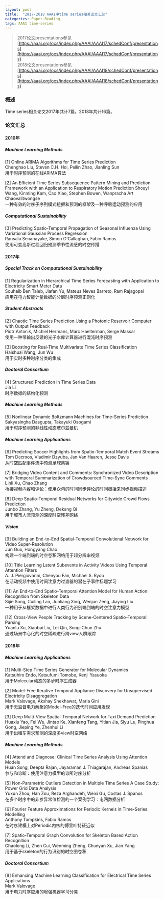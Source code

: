 ```yaml
---
layout: post
title:  "2017-2018 AAAI中time series相关论文汇总"
categories: Paper-Reading
tags: AAAI time-series
---
```


> 2017论文presentations参见 [https://aaai.org/ocs/index.php/AAAI/AAAI17/schedConf/presentations](https://aaai.org/ocs/index.php/AAAI/AAAI17/schedConf/presentations)  
2018论文presentations参见 [https://aaai.org/ocs/index.php/AAAI/AAAI18/schedConf/presentations](https://aaai.org/ocs/index.php/AAAI/AAAI18/schedConf/presentations)


### 概述
Time series相关论文2017年共计7篇，2018年共计16篇。  

### 论文汇总
#### 2016年
##### Machine Learning Methods
[1] Online ARIMA Algorithms for Time Series Prediction  
Chenghao Liu,	Steven C.H. Hoi,	Peilin Zhao,	Jianling Sun  
用于时序预测的在线ARIMA算法  

[2] An Efficient Time Series Subsequence Pattern Mining and Prediction Framework with an Application to Respiratory Motion Prediction
Shouyi Wang,	Kinming Kam,	Cao Xiao,	Stephen Bowen,	Wanpracha Art Chaovalitwongse  
一种有效的时序子序列模式挖掘和预测的框架及一种呼吸运动预测的应用

##### Computational Sustainability
[3] Predicting Spatio-Temporal Propagation of Seasonal Influenza Using Variational Gaussian Process Regression  
Ransalu Senanayake,	Simon O'Callaghan,	Fabio Ramos  
使用可变高斯过程回归预测季节性流感的时空传播

<!-- more -->

#### 2017年
##### Special Track on Computational Sustainability
[1] Regularization in Hierarchical Time Series Forecasting with Application to Electricity Smart Meter Data  
Souhaib Ben Taieb,	Jiafan Yu,	Mateus Neves Barreto,	Ram Rajagopal  
应用在电力智能计量数据的分层时序预测正则化  

##### Student Abstracts
[2] Chaotic Time Series Prediction Using a Photonic Reservoir Computer with Output Feedback  
Piotr Antonik,	Michiel Hermans,	Marc Haelterman,	Serge Massar  
使用一种带输出反馈的光子水库计算器进行混沌时序预测  

[3] Boosting for Real-Time Multivariate Time Series Classification  
Haishuai Wang,	Jun Wu  
用于实时多种时序分类的集成

##### Doctoral Consortium
[4] Structured Prediction in Time Series Data  
Jia Li  
时序数据的结构化预测

##### Machine Learning Methods
[5] Nonlinear Dynamic Boltzmann Machines for Time-Series Prediction  
Sakyasingha Dasgupta,	Takayuki Osogami  
用于时序预测的非线性动态玻尔兹曼机

##### Machine Learning Applications
[6] Predicting Soccer Highlights from Spatio-Temporal Match Event Streams  
Tom Decroos,	Vladimir Dzyuba,	Jan Van Haaren,	Jesse Davis  
从时空匹配事件流中预测足球集锦

[7] Bridging Video Content and Comments: Synchronized Video Description with Temporal Summarization of Crowdsourced Time-Sync Comments  
Linli Xu,	Chao Zhang  
桥接视频内容和评论：使用众包的时间同步评论的时间概括来同步视频描述

[8] Deep Spatio-Temporal Residual Networks for Citywide Crowd Flows Prediction  
Junbo Zhang,	Yu Zheng,	Dekang Qi  
用于城市人流预测的深度时空残差网络

##### Vision
[9] Building an End-to-End Spatial-Temporal Convolutional Network for Video Super-Resolution  
Jun Guo,	Hongyang Chao  
构建一个端到端的时空卷积网络用于超分辨率视频

[10] Title Learning Latent Subevents in Activity Videos Using Temporal Attention Filters  
A. J. Piergiovanni,	Chenyou Fan,	Michael S. Ryoo  
在活动视频中使用时间注意力过滤器的潜在子事件标题学习

[11] An End-to-End Spatio-Temporal Attention Model for Human Action Recognition from Skeleton Data  
Sijie Song,	Cuiling Lan,	Junliang Xing,	Wenjun Zeng,	Jiaying Liu  
一种用于从框架数据中进行人类行为识别端到端的时空注意力模型

[12] Cross-View People Tracking by Scene-Centered Spatio-Temporal Parsing  
Yuanlu Xu,	Xiaobai Liu,	Lei Qin,	Song-Chun Zhu  
通过场景中心化的时空稀疏进行跨view人群跟踪

#### 2018年
##### Machine Learning Applications
[1] Multi-Step Time Series Generator for Molecular Dynamics  
Katsuhiro Endo,	Katsufumi Tomobe,	Kenji Yasuoka  
用于Molecular动态的多步时序生成器

[2] Model-Free Iterative Temporal Appliance Discovery for Unsupervised Electricity Disaggregation  
Mark Valovage,	Akshay Shekhawat,	Maria Gini  
用于无监督电力解聚的Model-Free的迭代时间应用发现

[3] Deep Multi-View Spatial-Temporal Network for Taxi Demand Prediction  
Huaxiu Yao,	Fei Wu,	Jintao Ke,	Xianfeng Tang,	Yitian Jia,	Siyu Lu,	Pinghua Gong,	Jieping Ye,	Zhenhui Li  
用于出租车需求预测的深度多view时空网络

##### Machine Learning Methods
[4] Attend and Diagnose: Clinical Time Series Analysis Using Attention Models  
Huan Song,	Deepta Rajan,	Jayaraman J. Thiagarajan,	Andreas Spanias  
参与和诊断：使用注意力模型的诊所时序分析  

[5] Non-Parametric Outliers Detection in Multiple Time Series A Case Study: Power Grid Data Analysis  
Yuxun Zhou,	Han Zou, Reza Arghandeh, Weixi Gu, Costas J. Spanos  
在多个时序中的非参异常值检测的一个案例学习：电网数据分析

[6] Fourier Feature Approximations for Periodic Kernels in Time-Series Modelling  
Anthony Tompkins,	Fabio Ramos  
在时序建模上对Periodic内核的傅里叶特征近似

[7] Spatio-Temporal Graph Convolution for Skeleton Based Action Recognition  
Chaolong Li,	Zhen Cui,	Wenming Zheng,	Chunyan Xu,	Jian Yang  
用于基于skeleton的行为识别的时空图卷积

##### Doctoral Consortium
[8] Enhancing Machine Learning Classification for Electrical Time Series Applications  
Mark Valovage  
用于电力时序应用的增强机器学习分类